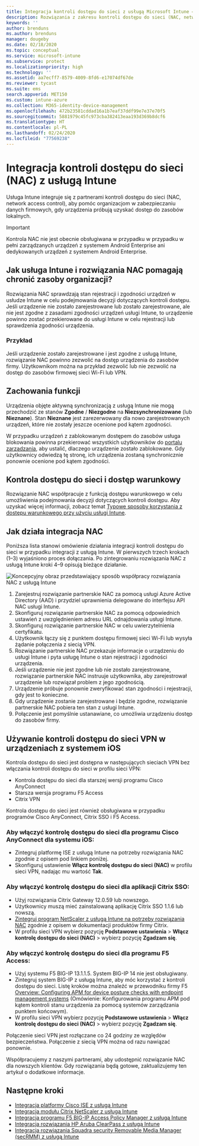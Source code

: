 ```yaml
---
title: Integracja kontroli dostępu do sieci z usługą Microsoft Intune — Azure | Microsoft Docs
description: Rozwiązania z zakresu kontroli dostępu do sieci (NAC, network access control) sprawdzają rejestrację i zgodność urządzeń w usłudze Intune. Rozwiązanie NAC obejmuje niektóre zachowania i współpracuje z dostępem warunkowym. Zobacz kroki umożliwiające rejestrację i uzyskaj listę rozwiązań partnerskich.
keywords: ''
author: brenduns
ms.author: brenduns
manager: dougeby
ms.date: 02/18/2020
ms.topic: conceptual
ms.service: microsoft-intune
ms.subservice: protect
ms.localizationpriority: high
ms.technology: ''
ms.assetid: aa7ecff7-8579-4009-8fd6-e17074df67de
ms.reviewer: tycast
ms.suite: ems
search.appverid: MET150
ms.custom: intune-azure
ms.collection: M365-identity-device-management
ms.openlocfilehash: 472b23581cddad16a1b7eaf37ddf99e7e37e70f5
ms.sourcegitcommit: 5881979c45fc973cba382413eaa193d369b8dcf6
ms.translationtype: HT
ms.contentlocale: pl-PL
ms.lasthandoff: 02/24/2020
ms.locfileid: "77569238"
---
```

# <a name="network-access-control-nac-integration-with-intune"></a>Integracja kontroli dostępu do sieci (NAC) z usługą Intune

Usługa Intune integruje się z partnerami kontroli dostępu do sieci (NAC, network access control), aby pomóc organizacjom w zabezpieczaniu danych firmowych, gdy urządzenia próbują uzyskać dostęp do zasobów lokalnych.

>[!IMPORTANT]
> Kontrola NAC nie jest obecnie obsługiwana w przypadku w przypadku w pełni zarządzanych urządzeń z systemem Android Enterprise ani dedykowanych urządzeń z systemem Android Enterprise.

## <a name="how-do-intune-and-nac-solutions-help-protect-your-organization-resources"></a>Jak usługa Intune i rozwiązania NAC pomagają chronić zasoby organizacji?

Rozwiązania NAC sprawdzają stan rejestracji i zgodności urządzeń w usłudze Intune w celu podejmowania decyzji dotyczących kontroli dostępu. Jeśli urządzenie nie zostało zarejestrowane lub zostało zarejestrowane, ale nie jest zgodne z zasadami zgodności urządzeń usługi Intune, to urządzenie powinno zostać przekierowane do usługi Intune w celu rejestracji lub sprawdzenia zgodności urządzenia.

### <a name="example"></a>Przykład

Jeśli urządzenie zostało zarejestrowane i jest zgodne z usługą Intune, rozwiązanie NAC powinno zezwolić na dostęp urządzenia do zasobów firmy. Użytkownikom można na przykład zezwolić lub nie zezwolić na dostęp do zasobów firmowej sieci Wi-Fi lub VPN.

## <a name="feature-behaviors"></a>Zachowania funkcji

Urządzenia objęte aktywną synchronizacją z usługą Intune nie mogą przechodzić ze stanów **Zgodne** / **Niezgodne** na **Niezsynchronizowane** (lub **Nieznane**). Stan **Nieznane** jest zarezerwowany dla nowo zarejestrowanych urządzeń, które nie zostały jeszcze ocenione pod kątem zgodności.

W przypadku urządzeń z zablokowanym dostępem do zasobów usługa blokowania powinna przekierować wszystkich użytkowników do [portalu zarządzania](https://portal.manage.microsoft.com), aby ustalić, dlaczego urządzenie zostało zablokowane.  Gdy użytkownicy odwiedzą tę stronę, ich urządzenia zostaną synchronicznie ponownie ocenione pod kątem zgodności.

## <a name="nac-and-conditional-access"></a>Kontrola dostępu do sieci i dostęp warunkowy

Rozwiązanie NAC współpracuje z funkcją dostępu warunkowego w celu umożliwienia podejmowania decyzji dotyczących kontroli dostępu. Aby uzyskać więcej informacji, zobacz temat [Typowe sposoby korzystania z dostępu warunkowego przy użyciu usługi Intune](conditional-access-intune-common-ways-use.md).

## <a name="how-the-nac-integration-works"></a>Jak działa integracja NAC

Poniższa lista stanowi omówienie działania integracji kontroli dostępu do sieci w przypadku integracji z usługą Intune. W pierwszych trzech krokach (1–3) wyjaśniono proces dołączania. Po zintegrowaniu rozwiązania NAC z usługą Intune kroki 4–9 opisują bieżące działanie.

![Koncepcyjny obraz przedstawiający sposób współpracy rozwiązania NAC z usługą Intune](./media/network-access-control-integrate/ca-intune-common-ways-2.png)

1. Zarejestruj rozwiązanie partnerskie NAC za pomocą usługi Azure Active Directory (AAD) i przydziel uprawnienia delegowane do interfejsu API NAC usługi Intune.
2. Skonfiguruj rozwiązanie partnerskie NAC za pomocą odpowiednich ustawień z uwzględnieniem adresu URL odnajdowania usługi Intune.
3. Skonfiguruj rozwiązanie partnerskie NAC w celu uwierzytelnienia certyfikatu.
4. Użytkownik łączy się z punktem dostępu firmowej sieci Wi-Fi lub wysyła żądanie połączenia z siecią VPN.
5. Rozwiązanie partnerskie NAC przekazuje informacje o urządzeniu do usługi Intune i pyta usługę Intune o stan rejestracji i zgodności urządzenia.
6. Jeśli urządzenie nie jest zgodne lub nie zostało zarejestrowane, rozwiązanie partnerskie NAC instruuje użytkownika, aby zarejestrował urządzenie lub rozwiązał problem z jego zgodnością.
7. Urządzenie próbuje ponownie zweryfikować stan zgodności i rejestracji, gdy jest to konieczne.
8. Gdy urządzenie zostanie zarejestrowane i będzie zgodne, rozwiązanie partnerskie NAC pobiera ten stan z usługi Intune.
9. Połączenie jest pomyślnie ustanawiane, co umożliwia urządzeniu dostęp do zasobów firmy.

## <a name="use-nac-for-vpn-on-your-ios-devices"></a>Używanie kontroli dostępu do sieci VPN w urządzeniach z systemem iOS  

Kontrola dostępu do sieci jest dostępna w następujących sieciach VPN bez włączania kontroli dostępu do sieci w profilu sieci VPN:

  - Kontrola dostępu do sieci dla starszej wersji programu Cisco AnyConnect
  - Starsza wersja programu F5 Access
  - Citrix VPN

Kontrola dostępu do sieci jest również obsługiwana w przypadku programów Cisco AnyConnect, Citrix SSO i F5 Access. 

### <a name="to-enable-nac-for-cisco-anyconnect-for-ios"></a>Aby włączyć kontrolę dostępu do sieci dla programu Cisco AnyConnect dla systemu iOS:

  - Zintegruj platformę ISE z usługą Intune na potrzeby rozwiązania NAC zgodnie z opisem pod linkiem poniżej.
  - Skonfiguruj ustawienie **Włącz kontrolę dostępu do sieci (NAC)** w profilu sieci VPN, nadając mu wartość **Tak**.

### <a name="to-enable-nac-for-citrix-sso"></a>Aby włączyć kontrolę dostępu do sieci dla aplikacji Citrix SSO:

  - Użyj rozwiązania Citrix Gateway 12.0.59 lub nowszego.  
  - Użytkownicy muszą mieć zainstalowaną aplikację Citrix SSO 1.1.6 lub nowszą.
  - [Zintegruj program NetScaler z usługą Intune na potrzeby rozwiązania NAC](https://docs.citrix.com/en-us/netscaler-gateway/12/microsoft-intune-integration/configuring-network-access-control-device-check-for-netscaler-gateway-virtual-server-for-single-factor-authentication-deployment.html) zgodnie z opisem w dokumentacji produktów firmy Citrix.
  - W profilu sieci VPN wybierz pozycję **Podstawowe ustawienia** > **Włącz kontrolę dostępu do sieci (NAC)** > wybierz pozycję **Zgadzam się**.


### <a name="to-enable-nac-for-f5-access"></a>Aby włączyć kontrolę dostępu do sieci dla programu F5 Access:

  - Użyj systemu F5 BIG-IP 13.1.1.5. System BIG-IP 14 nie jest obsługiwany.
  - Zintegruj system BIG-IP z usługą Intune, aby móc korzystać z kontroli dostępu do sieci. Listę kroków można znaleźć w przewodniku firmy F5 [Overview: Configuring APM for device posture checks with endpoint management systems](https://support.f5.com/kb/en-us/products/big-ip_apm/manuals/product/apm-client-configuration-7-1-6/6.html#guid-0bd12e12-8107-40ec-979d-c44779a8cc89) (Omówienie: Konfigurowania programu APM pod kątem kontroli stanu urządzenia za pomocą systemów zarządzania punktem końcowym).
  - W profilu sieci VPN wybierz pozycję **Podstawowe ustawienia** > **Włącz kontrolę dostępu do sieci (NAC)** > wybierz pozycję **Zgadzam się**.

  Połączenie sieci VPN jest rozłączane co 24 godziny ze względów bezpieczeństwa. Połączenie z siecią VPN można od razu nawiązać ponownie.

Współpracujemy z naszymi partnerami, aby udostępnić rozwiązanie NAC dla nowszych klientów. Gdy rozwiązania będą gotowe, zaktualizujemy ten artykuł o dodatkowe informacje.

## <a name="next-steps"></a>Następne kroki

- [Integracja platformy Cisco ISE z usługą Intune](https://www.cisco.com/c/en/us/td/docs/security/ise/2-1/admin_guide/b_ise_admin_guide_21/b_ise_admin_guide_20_chapter_01000.html)
- [Integracja modułu Citrix NetScaler z usługą Intune](https://docs.citrix.com/en-us/netscaler-gateway/12/microsoft-intune-integration/configuring-network-access-control-device-check-for-netscaler-gateway-virtual-server-for-single-factor-authentication-deployment.html)
- [Integracja programu F5 BIG-IP Access Policy Manager z usługą Intune](https://support.f5.com/kb/en-us/products/big-ip_apm/manuals/product/apm-client-configuration-13-0-0/6.html)
- [Integracja rozwiązania HP Aruba ClearPass z usługą Intune](https://support.arubanetworks.com/Documentation/tabid/77/DMXModule/512/Command/Core_Download/Default.aspx?EntryId=31271)
- [Integracja rozwiązania Squadra security Removable Media Manager (secRMM) z usługą Intune](http://www.squadratechnologies.com/StaticContent/ProductDownload/secRMM/9.9.0.0/secRMMIntuneAccessControlSetupGuide.pdf)
